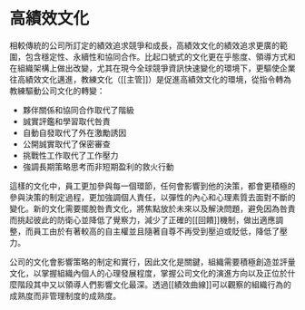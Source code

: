 # 高績效文化

相較傳統的公司所訂定的績效追求競爭和成長，高績效文化的績效追求更廣的範圍，包含穩定性、永續性和協同合作。比起口號式的文化更在乎態度、領導方式和在組織架構上做出改變，尤其在現今全球競爭資訊快速變化的環境下，更驅使企業往高績效文化邁進，教練文化（[[主管]]）是促進高績效文化的環境，從指令轉為教練驅動公司文化的轉變：

- 夥伴關係和協同合作取代了階級
- 誠實評鑑和學習取代咎責
- 自動自發取代了外在激勵誘因
- 公開誠實取代了保密審查
- 挑戰性工作取代了工作壓力
- 強調長期策略思考而非短期盈利的救火行動

這樣的文化中，員工更加參與每一個環節，任何會影響到他的決策，都會更積極的參與決策的制定過程，更加強調個人責任，以彈性的內心和心理素質去面對不斷的變化。新的文化需要擺脫咎責文化，將焦點放於未來以及解決問題，避免因為咎責而挑起彼此的防衛心並降低了覺察力，減少了正確的[[回饋]]機制，做出適應調整，而員工由於有著較高的自主權並且隨著自尊不再受到壓迫或貶低，降低了壓力。

公司的文化會影響策略的制定和實行，因此文化是關鍵，組織需要積極創造並評量文化，以掌握組織內個人的心理發展程度，掌握公司文化的演進方向以及正位於什麼階段其中又以領導人們影響文化最深。透過[[績效曲線]]可以觀察的組織行為的成熟度而非管理制度的成熟度。
